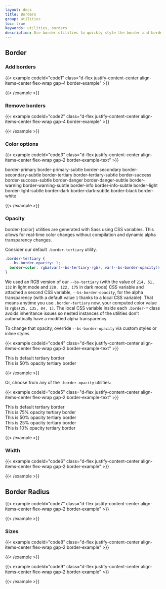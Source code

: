 ```yaml
---
layout: docs
title: Borders
group: utilities
toc: true
keywords: utilities, borders
description: Use border utilities to quickly style the border and border-radius of an element.
---
```


## Border
### Add borders
{{< example codeId="code1" class="d-flex justify-content-center align-items-center flex-wrap gap-4 border-example" >}}

<span class="border"></span>
<span class="border-top"></span>
<span class="border-end"></span>
<span class="border-bottom"></span>
<span class="border-start"></span>

{{< /example >}}

### Remove borders
{{< example codeId="code2" class="d-flex justify-content-center align-items-center flex-wrap gap-4 border-example" >}}

<span class="border border-0"></span>
<span class="border border-top-0"></span>
<span class="border border-end-0"></span>
<span class="border border-bottom-0"></span>
<span class="border border-start-0"></span>

{{< /example >}}

### Color options
{{< example codeId="code3" class="d-flex justify-content-center align-items-center flex-wrap gap-2 border-example-text" >}}

<span class="border border-primary">border-primary</span>
<span class="border border-primary-subtle">border-primary-subtle</span>
<span class="border border-secondary">border-secondary</span>
<span class="border border-secondary-subtle">border-secondary-subtle</span>
<span class="border border-tertiary">border-tertiary</span>
<span class="border border-tertiary-subtle">border-tertiary-subtle</span>
<span class="border border-success">border-success</span>
<span class="border border-success-subtle">border-success-subtle</span>
<span class="border border-danger">border-danger</span>
<span class="border border-danger-subtle">border-danger-subtle</span>
<span class="border border-warning">border-warning</span>
<span class="border border-warning-subtle">border-warning-subtle</span>
<span class="border border-info">border-info</span>
<span class="border border-info-subtle">border-info-subtle</span>
<span class="border border-light">border-light</span>
<span class="border border-light-subtle">border-light-subtle</span>
<span class="border border-dark">border-dark</span>
<span class="border border-dark-subtle">border-dark-subtle</span>
<span class="border border-black">border-black</span>
<span class="border border-white">border-white</span>

{{< /example >}}

### Opacity
border-{color} utilities are generated with Sass using CSS variables. This allows for real-time color changes 
without compilation and dynamic alpha transparency changes.

Consider our default `.border-tertiary` utility.

```css
.border-tertiary {
  --bs-border-opacity: 1;
  border-color: rgba(var(--bs-tertiary-rgb), var(--bs-border-opacity)) !important;
}
```

We used an RGB version of our `--bs-tertiary` (with the value of `214, 51, 132` in light mode and `228, 122, 175` 
in dark mode) CSS variable and attached a second CSS variable, `--bs-border-opacity`, for the alpha transparency 
(with a default value `1` thanks to a local CSS variable). That means anytime you use `.border-tertiary` now, 
your computed color value is `rgba(25, 135, 84, 1)`. The local CSS variable inside each `.border-*` class avoids 
inheritance issues so nested instances of the utilities don’t automatically have a modified alpha transparency.

To change that opacity, override `--bs-border-opacity` via custom styles or inline styles.

{{< example codeId="code4" class="d-flex justify-content-center align-items-center flex-wrap gap-2 border-example-text" >}}

<div class="border border-tertiary">This is default tertiary border</div>
<div class="border border-tertiary" style="--bs-border-opacity: .5;">This is 50% opacity tertiary border</div>

{{< /example >}}

Or, choose from any of the `.border-opacity` utilities:

{{< example codeId="code5" class="d-flex justify-content-center align-items-center flex-wrap gap-2 border-example-text" >}}

<div class="border border-tertiary">This is default tertiary border</div>
<div class="border border-tertiary border-opacity-75">This is 75% opacity tertiary border</div>
<div class="border border-tertiary border-opacity-50">This is 50% opacity tertiary border</div>
<div class="border border-tertiary border-opacity-25">This is 25% opacity tertiary border</div>
<div class="border border-tertiary border-opacity-10">This is 10% opacity tertiary border</div>

{{< /example >}}

### Width

{{< example codeId="code6" class="d-flex justify-content-center align-items-center flex-wrap gap-2 border-example" >}}

<span class="border border-1"></span>
<span class="border border-2"></span>
<span class="border border-3"></span>
<span class="border border-4"></span>
<span class="border border-5"></span>

{{< /example >}}

## Border Radius

{{< example codeId="code7" class="d-flex justify-content-center align-items-center flex-wrap gap-2 border-example" >}}

<span class="rounded"></span>
<span class="rounded-top"></span>
<span class="rounded-end"></span>
<span class="rounded-bottom"></span>
<span class="rounded-start"></span>
<span class="rounded-circle"></span>
<span class="rounded-pill"></span>

{{< /example >}}

### Sizes

{{< example codeId="code8" class="d-flex justify-content-center align-items-center flex-wrap gap-2 border-example" >}}

<span class="rounded-0"></span>
<span class="rounded-1"></span>
<span class="rounded-2"></span>
<span class="rounded-3"></span>
<span class="rounded-4"></span>
<span class="rounded-5"></span>

{{< /example >}}

{{< example codeId="code9" class="d-flex justify-content-center align-items-center flex-wrap gap-2 border-example" >}}

<span class="rounded-bottom-1"></span>
<span class="rounded-start-2"></span>
<span class="rounded-end-circle"></span>
<span class="rounded-start-pill"></span>
<span class="rounded-5 rounded-top-0"></span>

{{< /example >}}